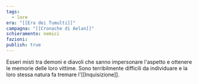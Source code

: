 ```yaml
---
tags:
  - lore
era: "[[Era dei Tumulti]]"
campagna: "[[Cronache di Aelan]]"
schieramento: nemici
fazioni:
publish: true
---
```

Esseri misti tra demoni e diavoli che sanno impersonare l'aspetto e ottenere le memorie delle loro vittime. Sono terribilmente difficili da individuare e la loro stessa natura fa tremare l'[[Inquisizione]].